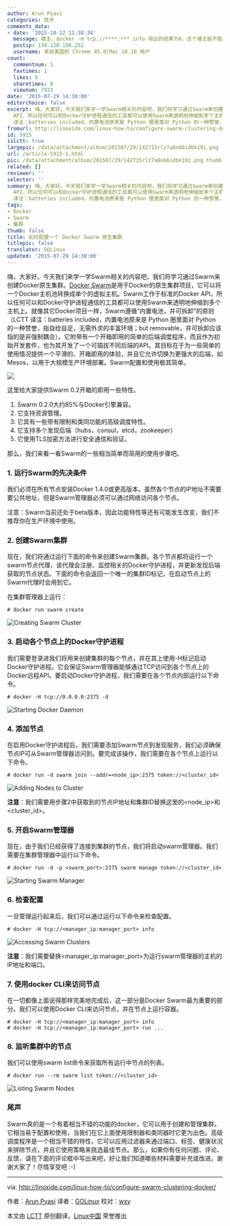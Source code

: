 ```yaml
---
author: Arun Pyasi
categories: 技术
comments_data:
- date: '2015-10-12 11:38:34'
  message: 楼主，docker -H tcp://****:*** info 得出的结果为0，这个楼主能不能给解释下嘞？？
  postip: 138.128.198.252
  username: 来自美国的 Chrome 45.0|Mac 10.10 用户
count:
  commentnum: 1
  favtimes: 1
  likes: 0
  sharetimes: 0
  viewnum: 7923
date: '2015-07-29 14:30:00'
editorchoice: false
excerpt: 嗨，大家好。今天我们来学一学Swarm相关的内容吧，我们将学习通过Swarm来创建Docker原生集群。Docker Swarm是用于Docker的原生集群项目，它可以将一个Docker主机池转换成单个的虚拟主机。Swarm工作于标准的Docker
  API，所以任何可以和Docker守护进程通信的工具都可以使用Swarm来透明地伸缩到多个主机上。就像其它Docker项目一样，Swarm遵循内置电池，并可拆卸的原则（LCTT
  译注：batteries included，内置电池原来是 Python 圈里面对 Python 的一种赞誉，指自给自足，无需外求的丰富环境；but removable，并可拆卸应该指的是非强制耦合）
fromurl: http://linoxide.com/linux-how-to/configure-swarm-clustering-docker/
id: 5915
islctt: true
largepic: /data/attachment/album/201507/29/142715rlz7a8o66idbk19i.png
url: /article-5915-1.html
pic: /data/attachment/album/201507/29/142715rlz7a8o66idbk19i.png.thumb.jpg
related: []
reviewer: ''
selector: ''
summary: 嗨，大家好。今天我们来学一学Swarm相关的内容吧，我们将学习通过Swarm来创建Docker原生集群。Docker Swarm是用于Docker的原生集群项目，它可以将一个Docker主机池转换成单个的虚拟主机。Swarm工作于标准的Docker
  API，所以任何可以和Docker守护进程通信的工具都可以使用Swarm来透明地伸缩到多个主机上。就像其它Docker项目一样，Swarm遵循内置电池，并可拆卸的原则（LCTT
  译注：batteries included，内置电池原来是 Python 圈里面对 Python 的一种赞誉，指自给自足，无需外求的丰富环境；but removable，并可拆卸应该指的是非强制耦合）
tags:
- Docker
- Swarm
- 集群
thumb: false
title: 如何配置一个 Docker Swarm 原生集群
titlepic: false
translator: GOLinux
updated: '2015-07-29 14:30:00'
---
```


嗨，大家好。今天我们来学一学Swarm相关的内容吧，我们将学习通过Swarm来创建Docker原生集群。[Docker Swarm](https://docs.docker.com/swarm/)是用于Docker的原生集群项目，它可以将一个Docker主机池转换成单个的虚拟主机。Swarm工作于标准的Docker API，所以任何可以和Docker守护进程通信的工具都可以使用Swarm来透明地伸缩到多个主机上。就像其它Docker项目一样，Swarm遵循“内置电池，并可拆卸”的原则（LCTT 译注：batteries included，内置电池原来是 Python 圈里面对 Python 的一种赞誉，指自给自足，无需外求的丰富环境；but removable，并可拆卸应该指的是非强制耦合）。它附带有一个开箱即用的简单的后端调度程序，而且作为初始开发套件，也为其开发了一个可插拔不同后端的API。其目标在于为一些简单的使用情况提供一个平滑的、开箱即用的体验，并且它允许切换为更强大的后端，如Mesos，以用于大规模生产环境部署。Swarm配置和使用极其简单。


![](/data/attachment/album/201507/29/142715rlz7a8o66idbk19i.png)


这里给大家提供Swarm 0.2开箱的即用一些特性。


1. Swarm 0.2.0大约85%与Docker引擎兼容。
2. 它支持资源管理。
3. 它具有一些带有限制和类同功能的高级调度特性。
4. 它支持多个发现后端（hubs，consul，etcd，zookeeper）
5. 它使用TLS加密方法进行安全通信和验证。


那么，我们来看一看Swarm的一些相当简单而简用的使用步骤吧。


### 1. 运行Swarm的先决条件


我们必须在所有节点安装Docker 1.4.0或更高版本。虽然各个节点的IP地址不需要要公共地址，但是Swarm管理器必须可以通过网络访问各个节点。


注意：Swarm当前还处于beta版本，因此功能特性等还有可能发生改变，我们不推荐你在生产环境中使用。


### 2. 创建Swarm集群


现在，我们将通过运行下面的命令来创建Swarm集群。各个节点都将运行一个swarm节点代理，该代理会注册、监控相关的Docker守护进程，并更新发现后端获取的节点状态。下面的命令会返回一个唯一的集群ID标记，在启动节点上的Swarm代理时会用到它。


在集群管理器上运行：



```
# docker run swarm create

```

![Creating Swarm Cluster](/data/attachment/album/201507/29/143122edx9hgn1h5wwccw1.png)


### 3. 启动各个节点上的Docker守护进程


我们需要登录进我们将用来创建集群的每个节点，并在其上使用-H标记启动Docker守护进程。它会保证Swarm管理器能够通过TCP访问到各个节点上的Docker远程API。要启动Docker守护进程，我们需要在各个节点内部运行以下命令。



```
# docker -H tcp://0.0.0.0:2375 -d

```

![Starting Docker Daemon](/data/attachment/album/201507/29/143122o44gizcpqpiefzgy.png)


### 4. 添加节点


在启用Docker守护进程后，我们需要添加Swarm节点到发现服务，我们必须确保节点IP可从Swarm管理器访问到。要完成该操作，我们需要在各个节点上运行以下命令。



```
# docker run -d swarm join --addr=<node_ip>:2375 token://<cluster_id>

```

![Adding Nodes to Cluster](/data/attachment/album/201507/29/143045z0z2kq0zp3ybb6p0.png)


**注意**：我们需要用步骤2中获取到的节点IP地址和集群ID替换这里的<node\_ip>和<cluster\_id>。


### 5. 开启Swarm管理器


现在，由于我们已经获得了连接到集群的节点，我们将启动swarm管理器。我们需要在集群管理器中运行以下命令。



```
# docker run -d -p <swarm_port>:2375 swarm manage token://<cluster_id>

```

![Starting Swarm Manager](/data/attachment/album/201507/29/143046u4xc46hocc6zhzux.png)


### 6. 检查配置


一旦管理运行起来后，我们可以通过运行以下命令来检查配置。



```
# docker -H tcp://<manager_ip:manager_port> info

```

![Accessing Swarm Clusters](/data/attachment/album/201507/29/143046z7oqz2778w73037w.png)


**注意**：我们需要替换<manager\_ip:manager\_port>为运行swarm管理器的主机的IP地址和端口。


### 7. 使用docker CLI来访问节点


在一切都像上面说得那样完美地完成后，这一部分是Docker Swarm最为重要的部分。我们可以使用Docker CLI来访问节点，并在节点上运行容器。



```
# docker -H tcp://<manager_ip:manager_port> info
# docker -H tcp://<manager_ip:manager_port> run ...

```

### 8. 监听集群中的节点


我们可以使用swarm list命令来获取所有运行中节点的列表。



```
# docker run --rm swarm list token://<cluster_id>

```

![Listing Swarm Nodes](/data/attachment/album/201507/29/143047b3p737pjb33u35ts.png)


### 尾声


Swarm真的是一个有着相当不错的功能的docker，它可以用于创建和管理集群。它相当易于配置和使用，当我们在它上面使用限制器和类同器时它更为出色。高级调度程序是一个相当不错的特性，它可以应用过滤器来通过端口、标签、健康状况来排除节点，并且它使用策略来挑选最佳节点。那么，如果你有任何问题、评论、反馈，请在下面的评论框中写出来吧，好让我们知道哪些材料需要补充或改进。谢谢大家了！尽情享受吧 :-)




---


via: <http://linoxide.com/linux-how-to/configure-swarm-clustering-docker/>


作者：[Arun Pyasi](http://linoxide.com/author/arunp/) 译者：[GOLinux](https://github.com/GOLinux) 校对：[wxy](https://github.com/wxy)


本文由 [LCTT](https://github.com/LCTT/TranslateProject) 原创翻译，[Linux中国](https://linux.cn/) 荣誉推出